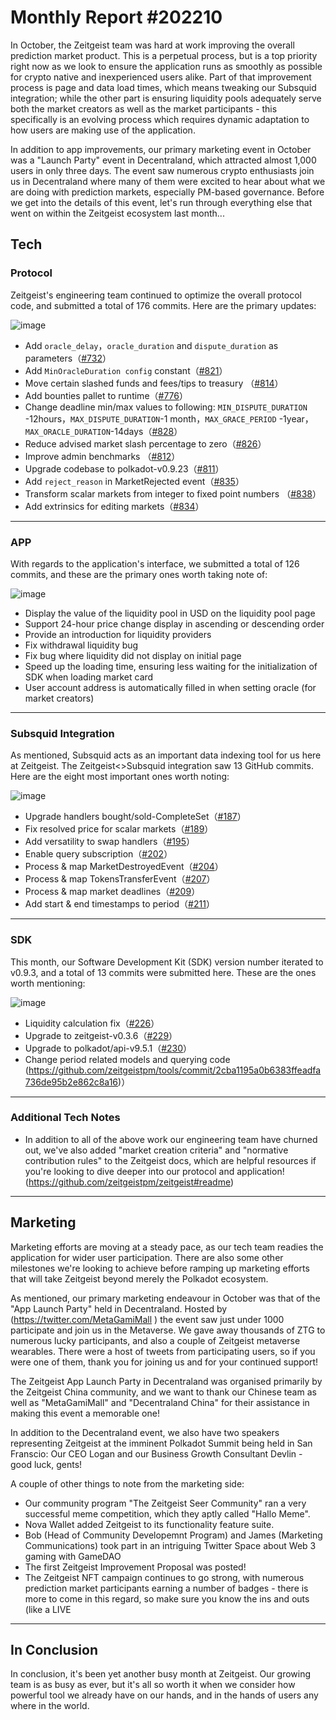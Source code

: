 # Monthly Report #202210

In October, the Zeitgeist team was hard at work improving the overall prediction market product. This is a perpetual process, but is a top priority right now as we look to ensure the application runs as smoothly as possible for crypto native and inexperienced users alike. Part of that improvement process is page and data load times, which means tweaking our Subsquid integration; while the other part is ensuring liquidity pools adequately serve both the market creators as well as the market participants - this specifically is an evolving process which requires dynamic adaptation to how users are making use of the application.

In addition to app improvements, our primary marketing event in October was a "Launch Party" event in Decentraland, which attracted almost 1,000 users in only three days. The event saw numerous crypto enthusiasts join us in Decentraland where many of them were excited to hear about what we are doing with prediction markets, especially PM-based governance. Before we get into the details of this event, let's run through everything else that went on within the Zeitgeist ecosystem last month...


## Tech

### Protocol

Zeitgeist's engineering team continued to optimize the overall protocol code, and submitted a total of 176 commits. Here are the primary updates:

![image](https://user-images.githubusercontent.com/56183401/199373696-20380f3f-c3c1-480e-beb8-e7ba9c5324d6.png)

- Add `oracle_delay`，`oracle_duration` and `dispute_duration` as parameters（[#732](https://github.com/zeitgeistpm/zeitgeist/commit/b34eb1e9620fa6181a109cff879edb37686b525f)）
- Add `MinOracleDuration config` constant（[#821](https://github.com/zeitgeistpm/zeitgeist/commit/cadca835826737725f24b798612a27a9f2b095b9)）
- Move certain slashed funds and fees/tips to treasury （[#814](https://github.com/zeitgeistpm/zeitgeist/commit/d058a9e3a740f83c2f26158f2908ba23f1932e5e)）
- Add bounties pallet to runtime（[#776](https://github.com/zeitgeistpm/zeitgeist/commit/b1c51435325365d09f5e48e897a67950ab696009)）
- Change deadline min/max values to following: `MIN_DISPUTE_DURATION` -12hours，`MAX_DISPUTE_DURATION`-1 month，`MAX_GRACE_PERIOD` -1year， `MAX_ORACLE_DURATION`-14days（[#828](https://github.com/zeitgeistpm/zeitgeist/commit/cbf8baa7c4f36ce393f814504f510b41bd8cb2df)）
- Reduce advised market slash percentage to zero（[#826](https://github.com/zeitgeistpm/zeitgeist/commit/5878a131ce7b7034892e76e115d92f67d3e93512)）
- Improve admin benchmarks （[#812](https://github.com/zeitgeistpm/zeitgeist/commit/ef2d62f180d45a229422e5ce6b7350a520c78c31)）
- Upgrade codebase to polkadot-v0.9.23（[#811](https://github.com/zeitgeistpm/zeitgeist/commit/50339918748e597c6e13018dc97c4ccd4d001ef2)）
- Add `reject_reason` in MarketRejected event（[#835](https://github.com/zeitgeistpm/zeitgeist/commit/5994559f63b1f1b518e22f2987a2eaf8f8d95e20)）
- Transform scalar markets from integer to fixed point numbers （[#838](https://github.com/zeitgeistpm/zeitgeist/commit/f0e46be1bfc4034dce18dfd0239bbe6ca656f52b)）
- Add extrinsics for editing markets（[#834](https://github.com/zeitgeistpm/zeitgeist/commit/01f4fbfaeb6421b0313ce55df8762187cf2f6cd3)）

---

### APP

With regards to the application's interface, we submitted a total of 126 commits, and these are the primary ones worth taking note of:

![image](https://user-images.githubusercontent.com/56183401/199374487-3abdc05c-6375-4ddd-8682-b43fc73f2fe9.png)

- Display the value of the liquidity pool in USD on the liquidity pool page
- Support 24-hour price change display in ascending or descending order 
- Provide an introduction for liquidity providers
- Fix withdrawal liquidity bug
- Fix bug where liquidity did not display on initial page 
- Speed up the loading time, ensuring less waiting for the initialization of SDK when loading market card 
- User account address is automatically filled in when setting oracle (for market creators)

---

### Subsquid Integration

As mentioned, Subsquid acts as an important data indexing tool for us here at Zeitgeist. The Zeitgeist<>Subsquid integration saw 13 GitHub commits. Here are the eight most important ones worth noting:

![image](https://user-images.githubusercontent.com/56183401/199375963-ce22df89-d842-42cb-a755-1a82980fff50.png)

- Upgrade handlers bought/sold-CompleteSet（[#187](https://github.com/zeitgeistpm/zeitgeist-subsquid/commit/9605e91df9f395768ec902d6ab270da954a2ae74)）
- Fix resolved price for scalar markets（[#189](https://github.com/zeitgeistpm/zeitgeist-subsquid/commit/cacb02e0e4ce5947a4a03edf83c94af2f3080626)）
- Add versatility to swap handlers（[#195](https://github.com/zeitgeistpm/zeitgeist-subsquid/commit/e7333d1f8df500295949bd57ffbee04bbeb6fb45)）
- Enable query subscription（[#202](https://github.com/zeitgeistpm/zeitgeist-subsquid/commit/4c87c65b397149367f4f835cc377dda06a1ae823)）
- Process & map MarketDestroyedEvent（[#204](https://github.com/zeitgeistpm/zeitgeist-subsquid/commit/fcf1f26f9020546626ee785e156280cf99433c76)）
- Process & map TokensTransferEvent（[#207](https://github.com/zeitgeistpm/zeitgeist-subsquid/commit/e5b5d1609a9d6bcd69fe0ee49e3094c11ba44475)）
- Process & map market deadlines（[#209](https://github.com/zeitgeistpm/zeitgeist-subsquid/commit/4a97c85a4051b729ffc873fa508ef586a82d33c2)）
- Add start & end timestamps to period（[#211](https://github.com/zeitgeistpm/zeitgeist-subsquid/commit/68e1fc1a71c3874ed5facd8ad5bbd5ce67f76d09)）

---

### SDK

This month, our Software Development Kit (SDK) version number iterated to v0.9.3, and a total of 13 commits were submitted here. These are the ones worth mentioning:

![image](https://user-images.githubusercontent.com/56183401/199377176-e148ccef-e9a5-4f52-94c8-db9d48e87fc7.png)

- Liquidity calculation fix（[#226](https://github.com/zeitgeistpm/tools/commit/4fc90ba0496fa04178176cbba9532d36153cc602)）
- Upgrade to zeitgeist-v0.3.6（[#229](https://github.com/zeitgeistpm/tools/commit/c826aec2ab1faf838bc9c951c09515bce1479d12)）
- Upgrade to polkadot/api-v9.5.1（[#230](https://github.com/zeitgeistpm/tools/commit/4121c165de2ef626c5a3a0690ff91edf0fa8b65d)）
- Change period related models and querying code (https://github.com/zeitgeistpm/tools/commit/2cba1195a0b6383ffeadfa736de95b2e862c8a16)）

---

### Additional Tech Notes

- In addition to all of the above work our engineering team have churned out, we've also added "market creation criteria" and "normative contribution rules" to the Zeitgeist docs, which are helpful resources if you're looking to dive deeper into our protocol and application! (https://github.com/zeitgeistpm/zeitgeist#readme)

---

## Marketing

Marketing efforts are moving at a steady pace, as our tech team readies the application for wider user participation. There are also some other milestones we're looking to achieve before ramping up marketing efforts that will take Zeitgeist beyond merely the Polkadot ecosystem. 

As mentioned, our primary marketing endeavour in October was that of the "App Launch Party" held in Decentraland. Hosted by (https://twitter.com/MetaGamiMall ) the event saw just under 1000 participate and join us in the Metaverse. We gave away thousands of ZTG to numerous lucky participants, and also a couple of Zeitgeist metaverse wearables. There were a host of tweets from participating users, so if you were one of them, thank you for joining us and for your continued support!

The Zeitgeist App Launch Party in Decentraland was organised primarily by the Zeitgeist China community, and we want to thank our Chinese team as well as "MetaGamiMall" and "Decentraland China" for their assistance in making this event a memorable one!

In addition to the Decentraland event, we also have two speakers representing Zeitgeist at the imminent Polkadot Summit being held in San Franscio: Our CEO Logan and our Business Growth Consultant Devlin - good luck, gents!

A couple of other things to note from the marketing side:

- Our community program "The Zeitgeist Seer Community" ran a very successful meme competition, which they aptly called "Hallo Meme".
- Nova Wallet added Zeitgeist to its functionality feature suite.
- Bob (Head of Community Developemnt Program) and James (Marketing Communications) took part in an intriguing Twitter Space about Web 3 gaming with GameDAO
- The first Zeitgeist Improvement Proposal was posted!
- The Zeitgeist NFT campaign continues to go strong, with numerous prediction market participants earning a number of badges - there is more to come in this regard, so make sure you know the ins and outs (like a LIVE 

---

## In Conclusion

In conclusion, it's been yet another busy month at Zeitgeist. Our growing team is as busy as ever, but it's all so worth it when we consider how powerful tool we already have on our hands, and in the hands of users any where in the world.
